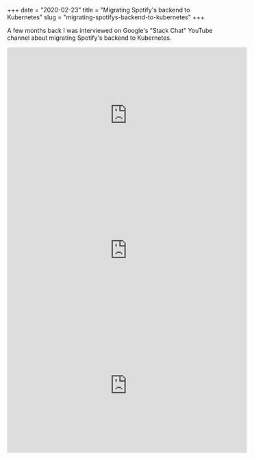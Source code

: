 +++
date = "2020-02-23"
title = "Migrating Spotify's backend to Kubernetes"
slug = "migrating-spotifys-backend-to-kubernetes"
+++

A few months back I was interviewed on Google's "Stack Chat" YouTube channel about 
migrating Spotify's backend to Kubernetes.

<iframe width="560" height="315" src="https://www.youtube.com/embed/eFE-X8FlyLQ" frameborder="0" allow="accelerometer; autoplay; encrypted-media; gyroscope; picture-in-picture" allowfullscreen></iframe>

<iframe width="560" height="315" src="https://www.youtube.com/embed/1i6nk8TsmQo" frameborder="0" allow="accelerometer; autoplay; encrypted-media; gyroscope; picture-in-picture" allowfullscreen></iframe>

<iframe width="560" height="315" src="https://www.youtube.com/embed/u3ALgOmKf3o" frameborder="0" allow="accelerometer; autoplay; encrypted-media; gyroscope; picture-in-picture" allowfullscreen></iframe>
